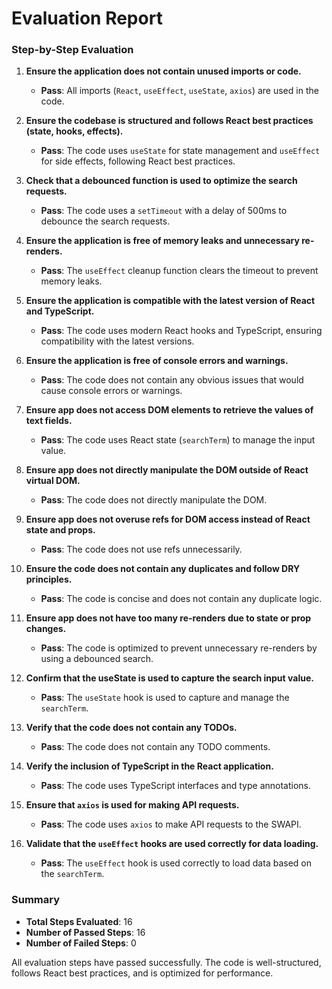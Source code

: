 # Evaluation Report

### Step-by-Step Evaluation

1. **Ensure the application does not contain unused imports or code.**
   - **Pass**: All imports (`React`, `useEffect`, `useState`, `axios`) are used in the code.

2. **Ensure the codebase is structured and follows React best practices (state, hooks, effects).**
   - **Pass**: The code uses `useState` for state management and `useEffect` for side effects, following React best practices.

3. **Check that a debounced function is used to optimize the search requests.**
   - **Pass**: The code uses a `setTimeout` with a delay of 500ms to debounce the search requests.

4. **Ensure the application is free of memory leaks and unnecessary re-renders.**
   - **Pass**: The `useEffect` cleanup function clears the timeout to prevent memory leaks.

5. **Ensure the application is compatible with the latest version of React and TypeScript.**
   - **Pass**: The code uses modern React hooks and TypeScript, ensuring compatibility with the latest versions.

6. **Ensure the application is free of console errors and warnings.**
   - **Pass**: The code does not contain any obvious issues that would cause console errors or warnings.

7. **Ensure app does not access DOM elements to retrieve the values of text fields.**
   - **Pass**: The code uses React state (`searchTerm`) to manage the input value.

8. **Ensure app does not directly manipulate the DOM outside of React virtual DOM.**
   - **Pass**: The code does not directly manipulate the DOM.

9. **Ensure app does not overuse refs for DOM access instead of React state and props.**
   - **Pass**: The code does not use refs unnecessarily.

10. **Ensure the code does not contain any duplicates and follow DRY principles.**
    - **Pass**: The code is concise and does not contain any duplicate logic.

11. **Ensure app does not have too many re-renders due to state or prop changes.**
    - **Pass**: The code is optimized to prevent unnecessary re-renders by using a debounced search.

12. **Confirm that the useState is used to capture the search input value.**
    - **Pass**: The `useState` hook is used to capture and manage the `searchTerm`.

13. **Verify that the code does not contain any TODOs.**
    - **Pass**: The code does not contain any TODO comments.

14. **Verify the inclusion of TypeScript in the React application.**
    - **Pass**: The code uses TypeScript interfaces and type annotations.

15. **Ensure that `axios` is used for making API requests.**
    - **Pass**: The code uses `axios` to make API requests to the SWAPI.

16. **Validate that the `useEffect` hooks are used correctly for data loading.**
    - **Pass**: The `useEffect` hook is used correctly to load data based on the `searchTerm`.

### Summary

- **Total Steps Evaluated**: 16
- **Number of Passed Steps**: 16
- **Number of Failed Steps**: 0

All evaluation steps have passed successfully. The code is well-structured, follows React best practices, and is optimized for performance.